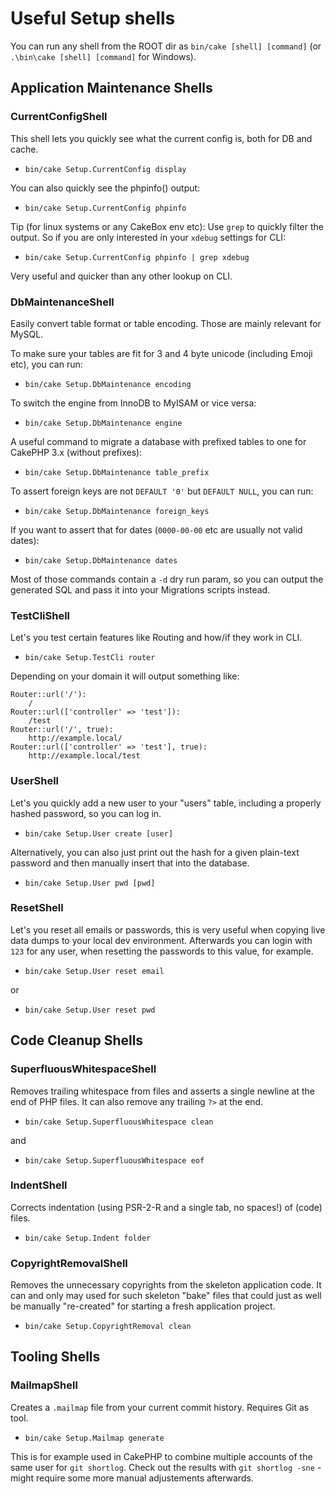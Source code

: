 # Useful Setup shells

You can run any shell from the ROOT dir as `bin/cake [shell] [command]` (or `.\bin\cake [shell] [command]` for Windows).


## Application Maintenance Shells

### CurrentConfigShell
This shell lets you quickly see what the current config is, both for DB and cache.

- `bin/cake Setup.CurrentConfig display`

You can also quickly see the phpinfo() output:

- `bin/cake Setup.CurrentConfig phpinfo`

Tip (for linux systems or any CakeBox env etc): Use `grep` to quickly filter the output.
So if you are only interested in your `xdebug` settings for CLI:

- `bin/cake Setup.CurrentConfig phpinfo | grep xdebug`

Very useful and quicker than any other lookup on CLI.

### DbMaintenanceShell
Easily convert table format or table encoding. Those are mainly relevant for MySQL.

To make sure your tables are fit for 3 and 4 byte unicode (including Emoji etc), you can run:

- `bin/cake Setup.DbMaintenance encoding`

To switch the engine from InnoDB to MyISAM or vice versa:

- `bin/cake Setup.DbMaintenance engine`

A useful command to migrate a database with prefixed tables to one for CakePHP 3.x (without prefixes):

- `bin/cake Setup.DbMaintenance table_prefix`

To assert foreign keys are not `DEFAULT '0'` but `DEFAULT NULL`, you can run:

- `bin/cake Setup.DbMaintenance foreign_keys`

If you want to assert that for dates (`0000-00-00` etc are usually not valid dates):

- `bin/cake Setup.DbMaintenance dates`

Most of those commands contain a `-d` dry run param, so you can output the generated SQL and pass it into your Migrations scripts instead.


### TestCliShell
Let's you test certain features like Routing and how/if they work in CLI.

- `bin/cake Setup.TestCli router`

Depending on your domain it will output something like:
```
Router::url('/'):
	/
Router::url(['controller' => 'test']):
	/test
Router::url('/', true):
	http://example.local/
Router::url(['controller' => 'test'], true):
	http://example.local/test
```

### UserShell
Let's you quickly add a new user to your "users" table, including a properly hashed password, so
you can log in.

- `bin/cake Setup.User create [user]`

Alternatively, you can also just print out the hash for a given plain-text password and then manually insert that into the database.

- `bin/cake Setup.User pwd [pwd]`

### ResetShell
Let's you reset all emails or passwords, this is very useful when copying live data dumps to your local dev
environment. Afterwards you can login with `123` for any user, when resetting the passwords to this value, for example.

- `bin/cake Setup.User reset email`

or

- `bin/cake Setup.User reset pwd`

## Code Cleanup Shells

### SuperfluousWhitespaceShell
Removes trailing whitespace from files and asserts a single newline at the end of PHP files.
It can also remove any trailing `?>` at the end.

- `bin/cake Setup.SuperfluousWhitespace clean`

and

- `bin/cake Setup.SuperfluousWhitespace eof`

### IndentShell
Corrects indentation (using PSR-2-R and a single tab, no spaces!) of (code) files.

- `bin/cake Setup.Indent folder `

### CopyrightRemovalShell
Removes the unnecessary copyrights from the skeleton application code.
It can and only may used for such skeleton "bake" files that could just as well be manually "re-created" for starting a fresh application project.

- `bin/cake Setup.CopyrightRemoval clean`

## Tooling Shells

### MailmapShell
Creates a `.mailmap` file from your current commit history. Requires Git as tool.

- `bin/cake Setup.Mailmap generate`

This is for example used in CakePHP to combine multiple accounts of the same user for `git shortlog`.
Check out the results with `git shortlog -sne` - might require some more manual adjustements afterwards.
